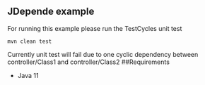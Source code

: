 ## JDepende example
For running this example please run the TestCycles unit test
```
mvn clean test
```
Currently unit test will fail due to one cyclic dependency between controller/Class1 and controller/Class2
##Requirements
- Java 11